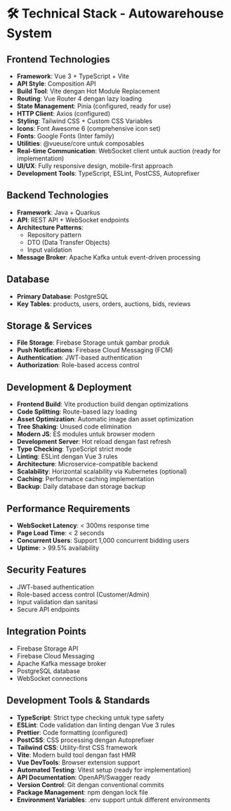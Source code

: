 # 🛠️ Technical Stack - Autowarehouse System

## Frontend Technologies
- **Framework**: Vue 3 + TypeScript + Vite
- **API Style**: Composition API
- **Build Tool**: Vite dengan Hot Module Replacement
- **Routing**: Vue Router 4 dengan lazy loading
- **State Management**: Pinia (configured, ready for use)
- **HTTP Client**: Axios (configured)
- **Styling**: Tailwind CSS + Custom CSS Variables
- **Icons**: Font Awesome 6 (comprehensive icon set)
- **Fonts**: Google Fonts (Inter family)
- **Utilities**: @vueuse/core untuk composables
- **Real-time Communication**: WebSocket client untuk auction (ready for implementation)
- **UI/UX**: Fully responsive design, mobile-first approach
- **Development Tools**: TypeScript, ESLint, PostCSS, Autoprefixer

## Backend Technologies
- **Framework**: Java + Quarkus
- **API**: REST API + WebSocket endpoints
- **Architecture Patterns**: 
  - Repository pattern
  - DTO (Data Transfer Objects)
  - Input validation
- **Message Broker**: Apache Kafka untuk event-driven processing

## Database
- **Primary Database**: PostgreSQL
- **Key Tables**: products, users, orders, auctions, bids, reviews

## Storage & Services
- **File Storage**: Firebase Storage untuk gambar produk
- **Push Notifications**: Firebase Cloud Messaging (FCM)
- **Authentication**: JWT-based authentication
- **Authorization**: Role-based access control

## Development & Deployment
- **Frontend Build**: Vite production build dengan optimizations
- **Code Splitting**: Route-based lazy loading
- **Asset Optimization**: Automatic image dan asset optimization
- **Tree Shaking**: Unused code elimination
- **Modern JS**: ES modules untuk browser modern
- **Development Server**: Hot reload dengan fast refresh
- **Type Checking**: TypeScript strict mode
- **Linting**: ESLint dengan Vue 3 rules
- **Architecture**: Microservice-compatible backend
- **Scalability**: Horizontal scalability via Kubernetes (optional)
- **Caching**: Performance caching implementation
- **Backup**: Daily database dan storage backup

## Performance Requirements
- **WebSocket Latency**: < 300ms response time
- **Page Load Time**: < 2 seconds
- **Concurrent Users**: Support 1,000 concurrent bidding users
- **Uptime**: > 99.5% availability

## Security Features
- JWT-based authentication
- Role-based access control (Customer/Admin)
- Input validation dan sanitasi
- Secure API endpoints

## Integration Points
- Firebase Storage API
- Firebase Cloud Messaging
- Apache Kafka message broker
- PostgreSQL database
- WebSocket connections

## Development Tools & Standards
- **TypeScript**: Strict type checking untuk type safety
- **ESLint**: Code validation dan linting dengan Vue 3 rules
- **Prettier**: Code formatting (configured)
- **PostCSS**: CSS processing dengan Autoprefixer
- **Tailwind CSS**: Utility-first CSS framework
- **Vite**: Modern build tool dengan fast HMR
- **Vue DevTools**: Browser extension support
- **Automated Testing**: Vitest setup (ready for implementation)
- **API Documentation**: OpenAPI/Swagger ready
- **Version Control**: Git dengan conventional commits
- **Package Management**: npm dengan lock file
- **Environment Variables**: .env support untuk different environments
